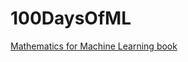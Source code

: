 # 100DaysOfML

[Mathematics for Machine Learning book](https://github.com/SahilSatyam/100DaysOfML/blob/8b3375d2c1e40b829904131798b17a5d97e915c1/mml-book.pdf)
